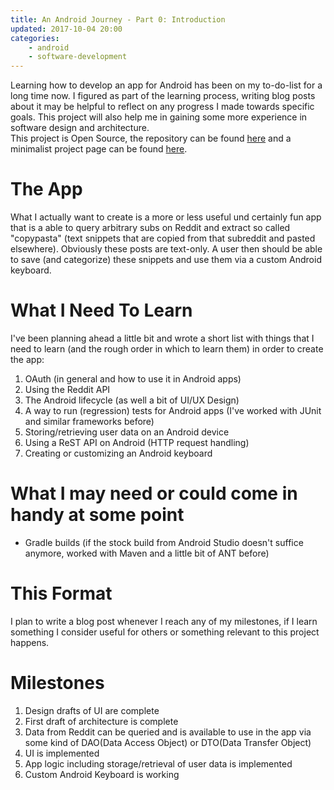 ```yaml
---
title: An Android Journey - Part 0: Introduction
updated: 2017-10-04 20:00
categories:
    - android
    - software-development
---
```

Learning how to develop an app for Android has been on my to-do-list for a long time now. I figured as part of the learning process, writing blog posts about it may be helpful to reflect on any progress I made towards specific goals. This project will also help me in gaining some more experience in software design and architecture.  
This project is Open Source, the repository can be found [here](https://github.com/qn0x/copypasta) and a minimalist project page can be found [here](https://qn0x.xyz/copypasta/).

# The App  
What I actually want to create is a more or less useful und certainly fun app that is a able to query arbitrary subs on Reddit and extract so called "copypasta" (text snippets that are copied from that subreddit and pasted elsewhere). Obviously these posts are text-only. A user then should be able to save (and categorize) these snippets and use them via a custom Android keyboard.

# What I Need To Learn
I've been planning ahead a little bit and wrote a short list with things that I need to learn (and the rough order in which to learn them) in order to create the app:
1. OAuth (in general and how to use it in Android apps)
2. Using the Reddit API
3. The Android lifecycle (as well a bit of UI/UX Design)
4. A way to run (regression) tests for Android apps (I've worked with JUnit and similar frameworks before)
5. Storing/retrieving user data on an Android device
6. Using a ReST API on Android (HTTP request handling)
7. Creating or customizing an Android keyboard

# What I may need or could come in handy at some point
* Gradle builds (if the stock build from Android Studio doesn't suffice anymore, worked with Maven and a little bit of ANT before)

# This Format
I plan to write a blog post whenever I reach any of my milestones, if I learn something I consider useful for others or something relevant to this project happens.

# Milestones
1. Design drafts of UI are complete
2. First draft of architecture is complete
2. Data from Reddit can be queried and is available to use in the app via some kind of DAO(Data Access Object) or DTO(Data Transfer Object)
3. UI is implemented
4. App logic including storage/retrieval of user data is implemented
5. Custom Android Keyboard is working
